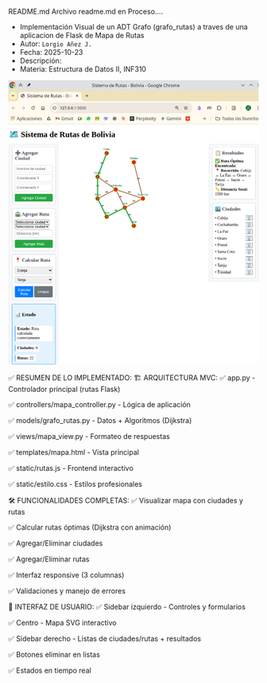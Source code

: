 README.md
Archivo readme.md en Proceso....

- Implementación Visual de un ADT Grafo (grafo_rutas) a traves de una aplicacion de Flask de Mapa de Rutas
- Autor: `Lorgio Añez J.`
- Fecha: 2025-10-23
- Descripción:
- Materia: Estructura de Datos II, INF310

![alt text](sistema_rutas.png)

✅ RESUMEN DE LO IMPLEMENTADO:
🏗️ ARQUITECTURA MVC:
✅ app.py - Controlador principal (rutas Flask)

✅ controllers/mapa_controller.py - Lógica de aplicación

✅ models/grafo_rutas.py - Datos + Algoritmos (Dijkstra)

✅ views/mapa_view.py - Formateo de respuestas

✅ templates/mapa.html - Vista principal

✅ static/rutas.js - Frontend interactivo

✅ static/estilo.css - Estilos profesionales

🛠️ FUNCIONALIDADES COMPLETAS:
✅ Visualizar mapa con ciudades y rutas

✅ Calcular rutas óptimas (Dijkstra con animación)

✅ Agregar/Eliminar ciudades

✅ Agregar/Eliminar rutas

✅ Interfaz responsive (3 columnas)

✅ Validaciones y manejo de errores

🎨 INTERFAZ DE USUARIO:
✅ Sidebar izquierdo - Controles y formularios

✅ Centro - Mapa SVG interactivo

✅ Sidebar derecho - Listas de ciudades/rutas + resultados

✅ Botones eliminar en listas

✅ Estados en tiempo real
